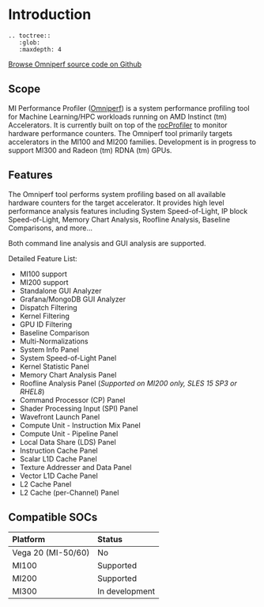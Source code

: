 # Introduction

```eval_rst
.. toctree::
   :glob:
   :maxdepth: 4
```

[Browse Omniperf source code on Github](https://github.com/ROCm/omniperf)

## Scope

MI Performance Profiler ([Omniperf](https://github.com/ROCm/omniperf)) is a system performance profiling tool for Machine Learning/HPC workloads running on AMD Instinct (tm) Accelerators. It is currently built on top of the [rocProfiler](https://rocm.docs.amd.com/projects/rocprofiler/en/latest/rocprof.html) to monitor hardware performance counters. The Omniperf tool primarily targets accelerators in the MI100 and MI200 families. Development is in progress to support MI300 and Radeon (tm) RDNA (tm) GPUs.

## Features

The Omniperf tool performs system profiling based on all available hardware counters for the target accelerator. It provides high level performance analysis features including System Speed-of-Light, IP block Speed-of-Light, Memory Chart Analysis, Roofline Analysis, Baseline Comparisons, and more...
  
Both command line analysis and GUI analysis are supported. 

Detailed Feature List:
- MI100 support
- MI200 support
- Standalone GUI Analyzer
- Grafana/MongoDB GUI Analyzer
- Dispatch Filtering
- Kernel Filtering
- GPU ID Filtering
- Baseline Comparison
- Multi-Normalizations
- System Info Panel
- System Speed-of-Light Panel
- Kernel Statistic Panel
- Memory Chart Analysis Panel
- Roofline Analysis Panel (*Supported on MI200 only, SLES 15 SP3 or RHEL8*)
- Command Processor (CP) Panel
- Shader Processing Input (SPI) Panel
- Wavefront Launch Panel
- Compute Unit - Instruction Mix Panel
- Compute Unit - Pipeline Panel
- Local Data Share (LDS) Panel
- Instruction Cache Panel
- Scalar L1D Cache Panel
- Texture Addresser and Data Panel
- Vector L1D Cache Panel
- L2 Cache Panel
- L2 Cache (per-Channel) Panel

## Compatible SOCs

| Platform | Status         |
| :------- | :------------- |
| Vega 20 (MI-50/60)  | No  |
| MI100    | Supported      |
| MI200    | Supported      |
| MI300    | In development |

